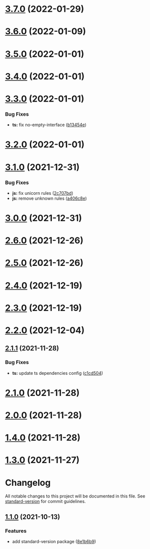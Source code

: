 # [3.7.0](https://github.com/erozak/eslint-config/compare/v3.6.0...v3.7.0) (2022-01-29)

# [3.6.0](https://github.com/erozak/eslint-config/compare/v3.5.0...v3.6.0) (2022-01-09)

# [3.5.0](https://github.com/erozak/eslint-config/compare/v3.4.0...v3.5.0) (2022-01-01)

# [3.4.0](https://github.com/erozak/eslint-config/compare/v3.3.0...v3.4.0) (2022-01-01)

# [3.3.0](https://github.com/erozak/eslint-config/compare/v3.2.0...v3.3.0) (2022-01-01)


### Bug Fixes

* **ts:** fix no-empty-interface ([b13454e](https://github.com/erozak/eslint-config/commit/b13454e9d63a78a42fff204ae1ffa0dca1107604))

# [3.2.0](https://github.com/erozak/eslint-config/compare/v3.1.0...v3.2.0) (2022-01-01)

# [3.1.0](https://github.com/erozak/eslint-config/compare/v3.0.0...v3.1.0) (2021-12-31)


### Bug Fixes

* **js:** fix unicorn rules ([2c707bd](https://github.com/erozak/eslint-config/commit/2c707bdea7fd197f9bdb088a712cc552ca89bf65))
* **js:** remove unknown rules ([a406c8e](https://github.com/erozak/eslint-config/commit/a406c8e4fe27b077fb92c0abf766295c3268a29c))

# [3.0.0](https://github.com/erozak/eslint-config/compare/v2.6.0...v3.0.0) (2021-12-31)

# [2.6.0](https://github.com/erozak/eslint-config/compare/v2.5.0...v2.6.0) (2021-12-26)

# [2.5.0](https://github.com/erozak/eslint-config/compare/v2.4.0...v2.5.0) (2021-12-26)

# [2.4.0](https://github.com/erozak/eslint-config/compare/v2.3.0...v2.4.0) (2021-12-19)

# [2.3.0](https://github.com/erozak/eslint-config/compare/v2.2.0...v2.3.0) (2021-12-19)

# [2.2.0](https://github.com/erozak/eslint-config/compare/v2.1.1...v2.2.0) (2021-12-04)

## [2.1.1](https://github.com/erozak/eslint-config/compare/v2.1.0...v2.1.1) (2021-11-28)


### Bug Fixes

* **ts:** update ts dependencies config ([c1cd504](https://github.com/erozak/eslint-config/commit/c1cd504399d2fcdbe1a1a9fe0b1564db747141d2))

# [2.1.0](https://github.com/erozak/eslint-config/compare/v2.0.0...v2.1.0) (2021-11-28)

# [2.0.0](https://github.com/erozak/eslint-config/compare/v1.4.0...v2.0.0) (2021-11-28)

# [1.4.0](https://github.com/erozak/eslint-config/compare/v1.3.0...v1.4.0) (2021-11-28)

# [1.3.0](https://github.com/erozak/eslint-config/compare/v1.2.0...v1.3.0) (2021-11-27)

# Changelog

All notable changes to this project will be documented in this file. See [standard-version](https://github.com/conventional-changelog/standard-version) for commit guidelines.

## [1.1.0](https://github.com/erozak/eslint-config/compare/v1.0.1...v1.1.0) (2021-10-13)


### Features

* add standard-version package ([8e1b6b9](https://github.com/erozak/eslint-config/commit/8e1b6b96df45d6ffd433349c0482487fe4770e16))
